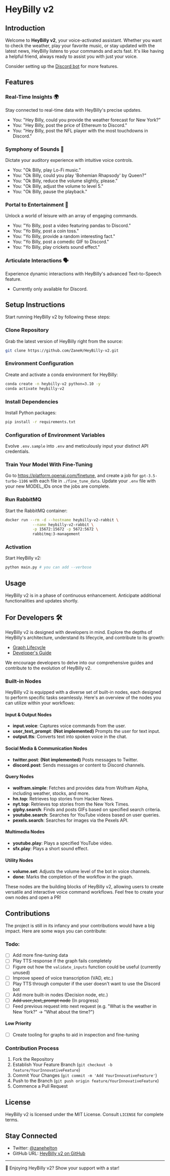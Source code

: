 # HeyBilly v2

## Introduction
Welcome to **HeyBilly v2**, your voice-activated assistant. Whether you want to check the weather, play your favorite music, or stay updated with the latest news, HeyBilly listens to your commands and acts fast. It's like having a helpful friend, always ready to assist you with just your voice.

Consider setting up the [Discord bot](https://github.com/ZaneH/heybilly-v2-discord) for more features.

## Features

### Real-Time Insights 🌍
Stay connected to real-time data with HeyBilly's precise updates.
- You: "Hey Billy, could you provide the weather forecast for New York?"
- You: "Hey Billy, post the price of Ethereum to Discord."
- You: "Hey Billy, post the NFL player with the most touchdowns in Discord."

### Symphony of Sounds 🎵
Dictate your auditory experience with intuitive voice controls.
- You: "Ok Billy, play Lo-Fi music."
- You: "Ok Billy, could you play 'Bohemian Rhapsody' by Queen?"
- You: "Ok Billy, reduce the volume slightly, please."
- You: "Ok Billy, adjust the volume to level 5."
- You: "Ok Billy, pause the playback."

### Portal to Entertainment 🎥
Unlock a world of leisure with an array of engaging commands.
- You: "Yo Billy, post a video featuring pandas to Discord."
- You: "Yo Billy, post a coin toss."
- You: "Yo Billy, provide a random interesting fact."
- You: "Yo Billy, post a comedic GIF to Discord."
- You: "Yo Billy, play crickets sound effect."

### Articulate Interactions 🗣️
Experience dynamic interactions with HeyBilly's advanced Text-to-Speech feature.

- Currently only available for Discord.

## Setup Instructions

Start running HeyBilly v2 by following these steps:

### Clone Repository
Grab the latest version of HeyBilly right from the source:

```bash
git clone https://github.com/ZaneH/HeyBilly-v2.git
```

### Environment Configuration
Create and activate a conda environment for HeyBilly:

```bash
conda create -n heybilly-v2 python=3.10 -y
conda activate heybilly-v2
```

### Install Dependencies
Install Python packages:

```bash
pip install -r requirements.txt
```

### Configuration of Environment Variables
Evolve `.env.sample` into `.env` and meticulously input your distinct API credentials.

### Train Your Model With Fine-Tuning
Go to https://platform.openai.com/finetune, and create a job for `gpt-3.5-turbo-1106` with each file in `./fine_tune_data`. Update your `.env` file with your new MODEL_IDs once the jobs are complete.

### Run RabbitMQ
Start the RabbitMQ container:

```bash
docker run --rm -d --hostname heybilly-v2-rabbit \
            --name heybilly-v2-rabbit \
            -p 15672:15672 -p 5672:5672 \
            rabbitmq:3-management
```

### Activation
Start HeyBilly v2:

```bash
python main.py # you can add --verbose
```

## Usage
HeyBilly v2 is in a phase of continuous enhancement. Anticipate additional functionalities and updates shortly.

## For Developers 🛠️
HeyBilly v2 is designed with developers in mind. Explore the depths of HeyBilly's architecture, understand its lifecycle, and contribute to its growth:

- [Graph Lifecycle](https://github.com/ZaneH/heybilly-v2/wiki/Graph-Lifecycle)
- [Developer's Guide](https://github.com/ZaneH/heybilly-v2/wiki/Developers-Guide)

We encourage developers to delve into our comprehensive guides and contribute to the evolution of HeyBilly v2.

### Built-in Nodes

HeyBilly v2 is equipped with a diverse set of built-in nodes, each designed to perform specific tasks seamlessly. Here's an overview of the nodes you can utilize within your workflows:

#### Input & Output Nodes
- **input.voice**: Captures voice commands from the user.
- **user_text_prompt**: **(Not implemented)** Prompts the user for text input.
- **output.tts**: Converts text into spoken voice in the chat.

#### Social Media & Communication Nodes
- **twitter.post**: **(Not implemented)** Posts messages to Twitter.
- **discord.post**: Sends messages or content to Discord channels.

#### Query Nodes
- **wolfram.simple**: Fetches and provides data from Wolfram Alpha, including weather, stocks, and more.
- **hn.top**: Retrieves top stories from Hacker News.
- **nyt.top**: Retrieves top stories from the New York Times.
- **giphy.search**: Finds and posts GIFs based on specified search criteria.
- **youtube.search**: Searches for YouTube videos based on user queries.
- **pexels.search**: Searches for images via the Pexels API.

#### Multimedia Nodes
- **youtube.play**: Plays a specified YouTube video.
- **sfx.play**: Plays a short sound effect.

#### Utility Nodes
- **volume.set**: Adjusts the volume level of the bot in voice channels.
- **done**: Marks the completion of the workflow in the graph.

These nodes are the building blocks of HeyBilly v2, allowing users to create versatile and interactive voice command workflows. Feel free to create your own nodes and open a PR!

## Contributions
The project is still in its infancy and your contributions would have a big impact. Here are some ways you can contribute:

### Todo:

- [ ] Add more fine-tuning data
- [ ] Play TTS response if the graph fails completely
- [ ] Figure out how the `validate_inputs` function could be useful (currently unused)
- [ ] Improve speed of voice transcription (VAD, etc.)
- [ ] Play TTS through computer if the user doesn't want to use the Discord bot
- [ ] Add more built-in nodes (Decision node, etc.)
- [ ] ~~Add user_text_prompt node~~ (In progress)
- [ ] Feed previous request into next request (e.g. "What is the weather in New York?" -> "What about the time?")

#### Low Priority

- [ ] Create tooling for graphs to aid in inspection and fine-tuning

### Contribution Process
1. Fork the Repository
2. Establish Your Feature Branch (`git checkout -b feature/YourInnovativeFeature`)
3. Commit Your Changes (`git commit -m 'Add YourInnovativeFeature'`)
4. Push to the Branch (`git push origin feature/YourInnovativeFeature`)
5. Commence a Pull Request

## License
HeyBilly v2 is licensed under the MIT License. Consult `LICENSE` for complete terms.

## Stay Connected
- Twitter: [@zanehelton](https://twitter.com/zanehelton)
- GitHub URL: [HeyBilly v2 on GitHub](https://github.com/ZaneH/HeyBilly-v2)

---

🌟 Enjoying HeyBilly v2? Show your support with a star!